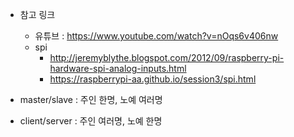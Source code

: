 * 참고 링크
  - 유튜브 : https://www.youtube.com/watch?v=nOqs6v406nw
  - spi 
    - http://jeremyblythe.blogspot.com/2012/09/raspberry-pi-hardware-spi-analog-inputs.html
    - https://raspberrypi-aa.github.io/session3/spi.html

* master/slave : 주인 한명, 노예 여러명
* client/server : 주인 여러명, 노예 한명
